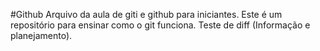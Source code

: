 #Github
Arquivo da aula de giti e github para iniciantes.
Este é um repositório para ensinar como o git funciona.
Teste de diff (Informação e planejamento).
